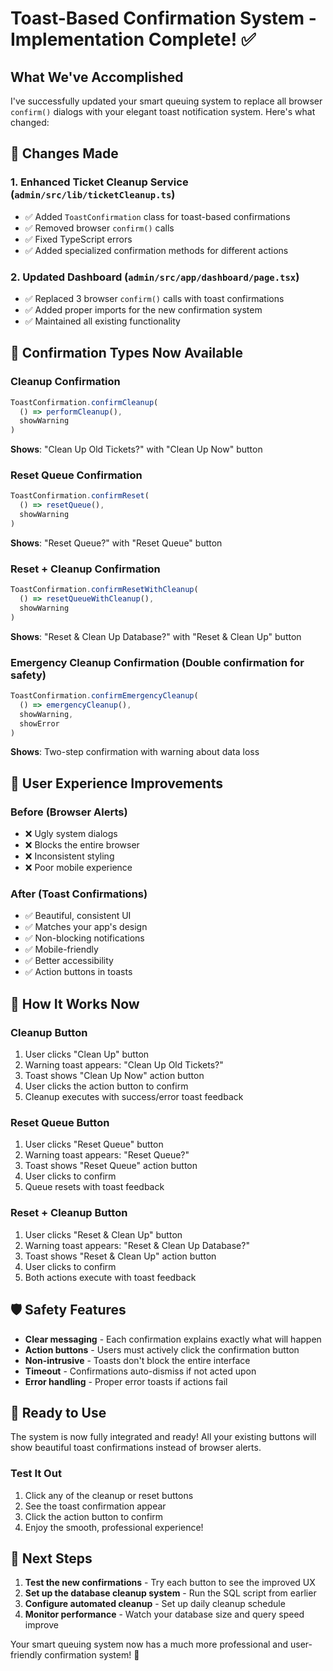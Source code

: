 # Toast-Based Confirmation System - Implementation Complete! ✅

## What We've Accomplished

I've successfully updated your smart queuing system to replace all browser `confirm()` dialogs with your elegant toast notification system. Here's what changed:

## 🔄 Changes Made

### 1. **Enhanced Ticket Cleanup Service** (`admin/src/lib/ticketCleanup.ts`)

- ✅ Added `ToastConfirmation` class for toast-based confirmations
- ✅ Removed browser `confirm()` calls
- ✅ Fixed TypeScript errors
- ✅ Added specialized confirmation methods for different actions

### 2. **Updated Dashboard** (`admin/src/app/dashboard/page.tsx`)

- ✅ Replaced 3 browser `confirm()` calls with toast confirmations
- ✅ Added proper imports for the new confirmation system
- ✅ Maintained all existing functionality

## 🎯 Confirmation Types Now Available

### **Cleanup Confirmation**

```typescript
ToastConfirmation.confirmCleanup(
  () => performCleanup(),
  showWarning
)
```

**Shows**: "Clean Up Old Tickets?" with "Clean Up Now" button

### **Reset Queue Confirmation**

```typescript
ToastConfirmation.confirmReset(
  () => resetQueue(),
  showWarning
)
```

**Shows**: "Reset Queue?" with "Reset Queue" button

### **Reset + Cleanup Confirmation**

```typescript
ToastConfirmation.confirmResetWithCleanup(
  () => resetQueueWithCleanup(),
  showWarning
)
```

**Shows**: "Reset & Clean Up Database?" with "Reset & Clean Up" button

### **Emergency Cleanup Confirmation** (Double confirmation for safety)

```typescript
ToastConfirmation.confirmEmergencyCleanup(
  () => emergencyCleanup(),
  showWarning,
  showError
)
```

**Shows**: Two-step confirmation with warning about data loss

## 🎨 User Experience Improvements

### **Before** (Browser Alerts)

- ❌ Ugly system dialogs
- ❌ Blocks the entire browser
- ❌ Inconsistent styling
- ❌ Poor mobile experience

### **After** (Toast Confirmations)

- ✅ Beautiful, consistent UI
- ✅ Matches your app's design
- ✅ Non-blocking notifications
- ✅ Mobile-friendly
- ✅ Better accessibility
- ✅ Action buttons in toasts

## 📱 How It Works Now

### **Cleanup Button**

1. User clicks "Clean Up" button
2. Warning toast appears: "Clean Up Old Tickets?"
3. Toast shows "Clean Up Now" action button
4. User clicks the action button to confirm
5. Cleanup executes with success/error toast feedback

### **Reset Queue Button**

1. User clicks "Reset Queue" button
2. Warning toast appears: "Reset Queue?"
3. Toast shows "Reset Queue" action button
4. User clicks to confirm
5. Queue resets with toast feedback

### **Reset + Cleanup Button**

1. User clicks "Reset & Clean Up" button
2. Warning toast appears: "Reset & Clean Up Database?"
3. Toast shows "Reset & Clean Up" action button
4. User clicks to confirm
5. Both actions execute with toast feedback

## 🛡️ Safety Features

- **Clear messaging** - Each confirmation explains exactly what will happen
- **Action buttons** - Users must actively click the confirmation button
- **Non-intrusive** - Toasts don't block the entire interface
- **Timeout** - Confirmations auto-dismiss if not acted upon
- **Error handling** - Proper error toasts if actions fail

## 🚀 Ready to Use

The system is now fully integrated and ready! All your existing buttons will show beautiful toast confirmations instead of browser alerts.

### **Test It Out**

1. Click any of the cleanup or reset buttons
2. See the toast confirmation appear
3. Click the action button to confirm
4. Enjoy the smooth, professional experience!

## 🎯 Next Steps

1. **Test the new confirmations** - Try each button to see the improved UX
2. **Set up the database cleanup system** - Run the SQL script from earlier
3. **Configure automated cleanup** - Set up daily cleanup schedule
4. **Monitor performance** - Watch your database size and query speed improve

Your smart queuing system now has a much more professional and user-friendly confirmation system! 🎉
